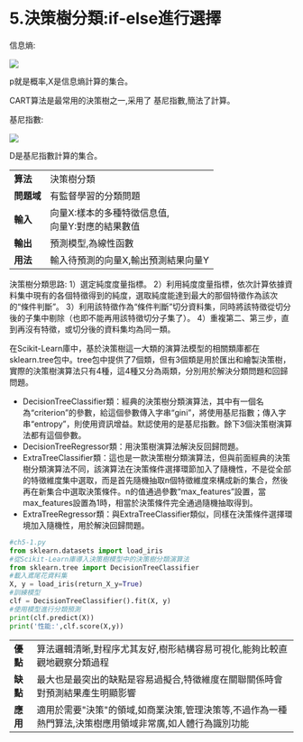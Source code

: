 # 5.決策樹分類:if-else進行選擇

信息熵:
<!-- $H(X)=-\sum_{k=1}^N p_k log_2(p_k)$ --> <img style="transform: translateY(0.1em); background: white;" src="https://render.githubusercontent.com/render/math?math=H(X)%3D-%5Csum_%7Bk%3D1%7D%5EN%20p_k%20log_2(p_k)">

p就是概率,X是信息熵計算的集合。

CART算法是最常用的決策樹之一,采用了 基尼指數,簡法了計算。

基尼指數:
<!-- $Gini(D)=1-\sum_{k=1}^N p_k^2$ --> <img style="transform: translateY(0.1em); background: white;" src="https://render.githubusercontent.com/render/math?math=Gini(D)%3D1-%5Csum_%7Bk%3D1%7D%5EN%20p_k%5E2">

D是基尼指數計算的集合。

| | |
|--|--|
|**算法**|決策樹分類|
|**問題域**|有監督學習的分類問題|
|**輸入**|向量X:樣本的多種特徵信息值,<br>向量Y:對應的結果數值|
|**輸出**|預測模型,為線性函數|
|**用法**|輸入待預測的向量X,輸出預測結果向量Y|

決策樹分類思路:
1）選定純度度量指標。
2）利用純度度量指標，依次計算依據資料集中現有的各個特徵得到的純度，選取純度能達到最大的那個特徵作為該次的“條件判斷”。
3）利用該特徵作為“條件判斷”切分資料集，同時將該特徵從切分後的子集中剔除（也即不能再用該特徵切分子集了）。
4）重複第二、第三步，直到再沒有特徵，或切分後的資料集均為同一類。

在Scikit-Learn庫中，基於決策樹這一大類的演算法模型的相關類庫都在sklearn.tree包中。tree包中提供了7個類，但有3個類是用於匯出和繪製決策樹，實際的決策樹演算法只有4種，這4種又分為兩類，分別用於解決分類問題和回歸問題。
* DecisionTreeClassifier類：經典的決策樹分類演算法，其中有一個名為“criterion”的參數，給這個參數傳入字串“gini”，將使用基尼指數；傳入字串“entropy”，則使用資訊增益。默認使用的是基尼指數。餘下3個決策樹演算法都有這個參數。
* DecisionTreeRegressor類：用決策樹演算法解決反回歸問題。
* ExtraTreeClassifier類：這也是一款決策樹分類演算法，但與前面經典的決策樹分類演算法不同，該演算法在決策條件選擇環節加入了隨機性，不是從全部的特徵維度集中選取，而是首先隨機抽取n個特徵維度來構成新的集合，然後再在新集合中選取決策條件。n的值通過參數“max_features”設置，當max_features設置為1時，相當於決策條件完全通過隨機抽取得到。
* ExtraTreeRegressor類：與ExtraTreeClassifier類似，同樣在決策條件選擇環境加入隨機性，用於解決回歸問題。

```python
#ch5-1.py
from sklearn.datasets import load_iris 
#從Scikit-Learn庫導入決策樹模型中的決策樹分類演算法 
from sklearn.tree import DecisionTreeClassifier 
#載入鳶尾花資料集 
X, y = load_iris(return_X_y=True) 
#訓練模型 
clf = DecisionTreeClassifier().fit(X, y) 
#使用模型進行分類預測 
print(clf.predict(X))
print('性能:',clf.score(X,y))
```

| | |
|--|--|
|**優點**|算法邏輯清晰,對程序尤其友好,樹形結構容易可視化,能夠比較直觀地觀察分類過程|
|**缺點**|最大也是最突出的缺點是容易過擬合,特徵維度在關聯關係時會對預測結果產生明顯影響|
|**應用**|適用於需要"決策"的領域,如商業決策,管理決策等,不過作為一種熱門算法,決策樹應用領域非常廣,如人體行為識別功能|